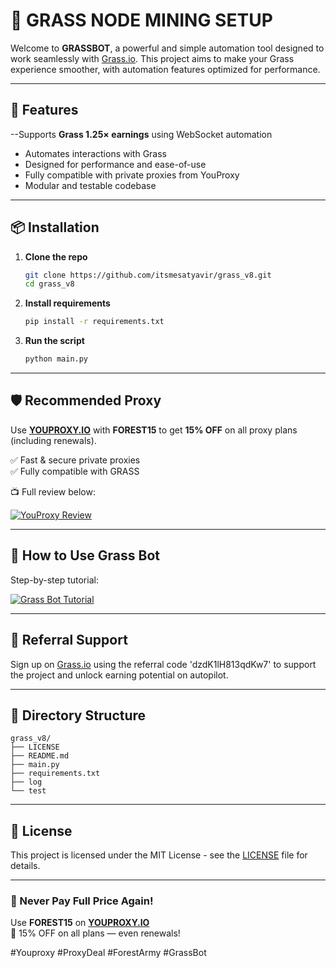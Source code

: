 # 🌱 GRASS NODE MINING SETUP

Welcome to **GRASSBOT**, a powerful and simple automation tool designed to work seamlessly with [Grass.io](https://app.grass.io/register/?referralCode=TbDhZloUm8RZg3A). This project aims to make your Grass experience smoother, with automation features optimized for performance.

---

## 🔧 Features
--Supports **Grass 1.25× earnings** using WebSocket automation 
- Automates interactions with Grass  
- Designed for performance and ease-of-use  
- Fully compatible with private proxies from YouProxy  
- Modular and testable codebase  

---

## 📦 Installation

1. **Clone the repo**
   ```bash
   git clone https://github.com/itsmesatyavir/grass_v8.git
   cd grass_v8
   ```

2. **Install requirements**
   ```bash
   pip install -r requirements.txt
   ```

3. **Run the script**
   ```bash
   python main.py
   ```

---

## 🛡 Recommended Proxy

Use [**YOUPROXY.IO**](https://youproxy.io) with **FOREST15** to get **15% OFF** on all proxy plans (including renewals).

✅ Fast & secure private proxies  
✅ Fully compatible with GRASS  

📺 Full review below:

[![YouProxy Review](https://img.youtube.com/vi/KxsfcL26Sjw/0.jpg)](https://youtu.be/KxsfcL26Sjw)

---

## 🎥 How to Use Grass Bot

Step-by-step tutorial:

[![Grass Bot Tutorial](https://img.youtube.com/vi/ITZxmvX_58M/0.jpg)](https://youtu.be/ITZxmvX_58M)

---

## 🤝 Referral Support

Sign up on [Grass.io](https://app.grass.io/register/?referralCode=dzdK1lH813qdKw7) using the referral code 'dzdK1lH813qdKw7' to support the project and unlock earning potential on autopilot.

---

## 📂 Directory Structure

```
grass_v8/
├── LICENSE
├── README.md
├── main.py
├── requirements.txt
├── log
└── test
```

---

## 📄 License

This project is licensed under the MIT License - see the [LICENSE](LICENSE) file for details.

---

### 🔁 Never Pay Full Price Again!

Use **FOREST15** on [**YOUPROXY.IO**](https://youproxy.io)  
💸 15% OFF on all plans — even renewals!

#Youproxy #ProxyDeal #ForestArmy #GrassBot
